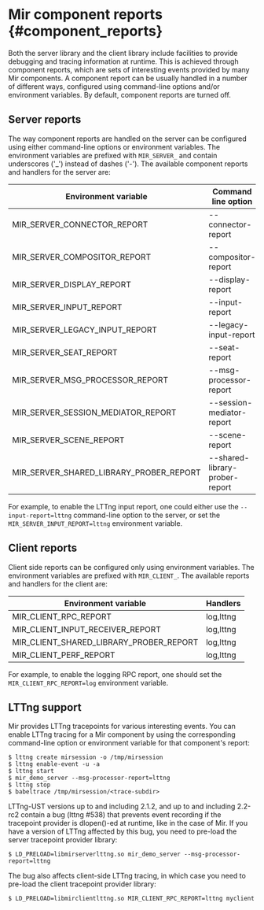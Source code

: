 Mir component reports {#component_reports}
=====================

Both the server library and the client library include facilities to provide
debugging and tracing information at runtime. This is achieved through
component reports, which are sets of interesting events provided by many Mir
components. A component report can be usually handled in a number of different
ways, configured using command-line options and/or environment variables. By
default, component reports are turned off.

Server reports
--------------

The way component reports are handled on the server can be configured using
either command-line options or environment variables. The environment variables
are prefixed with `MIR_SERVER_` and contain underscores ('_') instead of dashes
('-').  The available component reports and handlers for the server are:

Environment variable                    | Command line option            | Handlers
--------------------------------------- | ------------------------------ | --------
MIR_SERVER_CONNECTOR_REPORT             | --connector-report             | log,lttng
MIR_SERVER_COMPOSITOR_REPORT            | --compositor-report            | log,lttng
MIR_SERVER_DISPLAY_REPORT               | --display-report               | log,lttng
MIR_SERVER_INPUT_REPORT                 | --input-report                 | log,lttng
MIR_SERVER_LEGACY_INPUT_REPORT          | --legacy-input-report          | log
MIR_SERVER_SEAT_REPORT                  | --seat-report                  | log
MIR_SERVER_MSG_PROCESSOR_REPORT         | --msg-processor-report         | log,lttng
MIR_SERVER_SESSION_MEDIATOR_REPORT      | --session-mediator-report      | log,lttng
MIR_SERVER_SCENE_REPORT                 | --scene-report                 | log,lttng
MIR_SERVER_SHARED_LIBRARY_PROBER_REPORT | --shared-library-prober-report | log,lttng

For example, to enable the LTTng input report, one could either use the
`--input-report=lttng` command-line option to the server, or set the
`MIR_SERVER_INPUT_REPORT=lttng` environment variable.

Client reports
--------------

Client side reports can be configured only using environment variables.  The
environment variables are prefixed with `MIR_CLIENT_`. The available reports 
and handlers for the client are:

Environment variable                    | Handlers
--------------------------------------- | --------
MIR_CLIENT_RPC_REPORT                   | log,lttng
MIR_CLIENT_INPUT_RECEIVER_REPORT        | log,lttng
MIR_CLIENT_SHARED_LIBRARY_PROBER_REPORT | log,lttng
MIR_CLIENT_PERF_REPORT                  | log,lttng

For example, to enable the logging RPC report, one should set the
`MIR_CLIENT_RPC_REPORT=log` environment variable.

LTTng support
-------------

Mir provides LTTng tracepoints for various interesting events. You can enable
LTTng tracing for a Mir component by using the corresponding command-line
option or environment variable for that component's report:

    $ lttng create mirsession -o /tmp/mirsession
    $ lttng enable-event -u -a
    $ lttng start
    $ mir_demo_server --msg-processor-report=lttng
    $ lttng stop
    $ babeltrace /tmp/mirsession/<trace-subdir>

LTTng-UST versions up to and including 2.1.2, and up to and including 2.2-rc2
contain a bug (lttng #538) that prevents event recording if the tracepoint
provider is dlopen()-ed at runtime, like in the case of Mir. If you have a
version of LTTng affected by this bug, you need to pre-load the server
tracepoint provider library:

    $ LD_PRELOAD=libmirserverlttng.so mir_demo_server --msg-processor-report=lttng

The bug also affects client-side LTTng tracing, in which case you need to
pre-load the client tracepoint provider library:

    $ LD_PRELOAD=libmirclientlttng.so MIR_CLIENT_RPC_REPORT=lttng myclient
